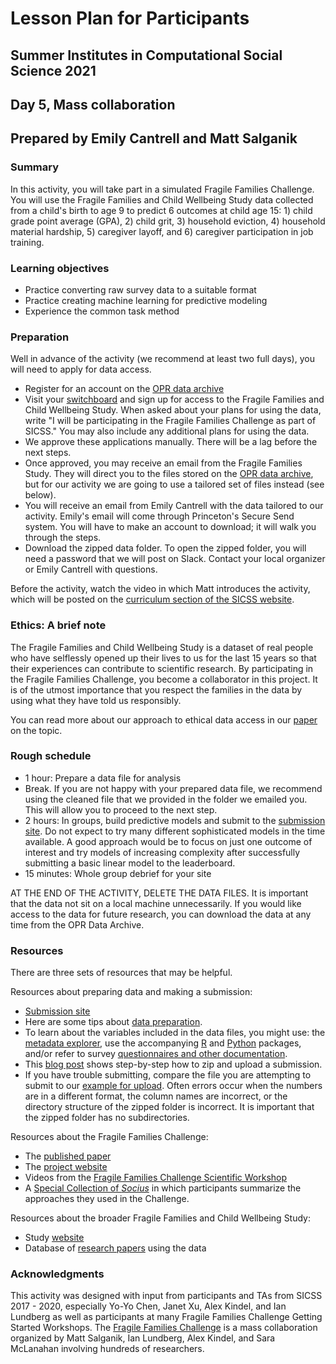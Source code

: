 # Lesson Plan for Participants
## Summer Institutes in Computational Social Science 2021
## Day 5, Mass collaboration
## Prepared by Emily Cantrell and Matt Salganik

### Summary

In this activity, you will take part in a simulated Fragile Families Challenge. You will use the Fragile Families and Child Wellbeing Study data collected from a child's birth to age 9 to predict 6 outcomes at child age 15: 1) child grade point average (GPA), 2) child grit, 3) household eviction, 4) household material hardship, 5) caregiver layoff, and 6) caregiver participation in job training.

### Learning objectives

- Practice converting raw survey data to a suitable format
- Practice creating machine learning for predictive modeling
- Experience the common task method

### Preparation

Well in advance of the activity (we recommend at least two full days), you will need to apply for data access.

- Register for an account on the [OPR data archive](https://opr.princeton.edu/archive/restricted/Default.aspx)
- Visit your [switchboard](https://opr.princeton.edu/archive/restricted/Switchboard.aspx) and sign up for access to the Fragile Families and Child Wellbeing Study. When asked about your plans for using the data, write "I will be participating in the Fragile Families Challenge as part of SICSS." You may also include any additional plans for using the data.
- We approve these applications manually. There will be a lag before the next steps.
- Once approved, you may receive an email from the Fragile Families Study. They will direct you to the files stored on the [OPR data archive](https://opr.princeton.edu/archive/restricted/Default.aspx), but for our activity we are going to use a tailored set of files instead (see below).
- You will receive an email from Emily Cantrell with the data tailored to our activity. Emily's email will come through Princeton's Secure Send system. You will have to make an account to download; it will walk you through the steps.
- Download the zipped data folder. To open the zipped folder, you will need a password that we will post on Slack. Contact your local organizer or Emily Cantrell with questions.

Before the activity, watch the video in which Matt introduces the activity, which will be posted on the [curriculum section of the SICSS website](https://compsocialscience.github.io/summer-institute/curriculum).

### Ethics: A brief note

The Fragile Families and Child Wellbeing Study is a dataset of real people who have selflessly opened up their lives to us for the last 15 years so that their experiences can contribute to scientific research. By participating in the Fragile Families Challenge, you become a collaborator in this project. It is of the utmost importance that you respect the families in the data by using what they have told us responsibly.

You can read more about our approach to ethical data access in our [paper](https://doi.org/10.1177%2F2378023118813023) on the topic.

### Rough schedule

- 1 hour: Prepare a data file for analysis
- Break. If you are not happy with your prepared data file, we recommend using the cleaned file that we provided in the folder we emailed you. This will allow you to proceed to the next step.
- 2 hours: In groups, build predictive models and submit to the [submission site](https://codalab.fragilefamilieschallenge.org/competitions/28). Do not expect to try many different sophisticated models in the time available. A good approach would be to focus on just one outcome of interest and try models of increasing complexity after successfully submitting a basic linear model to the leaderboard.
- 15 minutes: Whole group debrief for your site

AT THE END OF THE ACTIVITY, DELETE THE DATA FILES. It is important that the data not sit on a local machine unnecessarily. If you would like access to the data for future research, you can download the data at any time from the OPR Data Archive.

### Resources

There are three sets of resources that may be helpful.

Resources about preparing data and making a submission:
- [Submission site](https://codalab.fragilefamilieschallenge.org/competitions/28)
- Here are some tips about [data preparation](https://github.com/compsocialscience/summer-institute/blob/master/2021/materials/day5-mass-collaboration/activity/SICSS_FFC_datacleaning_tips.pdf).
- To learn about the variables included in the data files, you might use: the [metadata explorer](http://metadata.fragilefamilies.princeton.edu/), use the accompanying [R](https://cran.r-project.org/web/packages/ffmetadata/index.html) and [Python](https://github.com/fragilefamilieschallenge/ffmetadata-py) packages, and/or refer to survey [questionnaires and other documentation](https://fragilefamilies.princeton.edu/data-and-documentation/public-data-documentation).
- This [blog post](https://www.fragilefamilieschallenge.org/upload-your-contribution/) shows step-by-step how to zip and upload a submission.
- If you have trouble submitting, compare the file you are attempting to submit to our [example for upload](https://github.com/compsocialscience/summer-institute/blob/master/2020/materials/day5-mass-collaboration/activity/example_for_upload.zip). Often errors occur when the numbers are in a different format, the column names are incorrect, or the directory structure of the zipped folder is incorrect. It is important that the zipped folder has no subdirectories.

Resources about the Fragile Families Challenge:
- The [published paper](https://doi.org/10.1073/pnas.1915006117)
- The [project website](http://www.fragilefamilieschallenge.org/)
- Videos from the [Fragile Families Challenge Scientific Workshop](https://www.youtube.com/channel/UCjluzrRT8fqXCx3qHjQAb5A)
- A [Special Collection of _Socius_](https://journals.sagepub.com/topic/collections-srd/srd-1-fragile_families/srd) in which participants summarize the approaches they used in the Challenge.

Resources about the broader Fragile Families and Child Wellbeing Study:
- Study [website](https://fragilefamilies.princeton.edu/)
- Database of [research papers](https://ffpubs.princeton.edu/) using the data

### Acknowledgments

This activity was designed with input from participants and TAs from SICSS 2017 - 2020, especially Yo-Yo Chen, Janet Xu, Alex Kindel, and Ian Lundberg as well as participants at many Fragile Families Challenge Getting Started Workshops. The [Fragile Families Challenge](https://doi.org/10.1073/pnas.1915006117) is a mass collaboration organized by Matt Salganik, Ian Lundberg, Alex Kindel, and Sara McLanahan involving hundreds of researchers.
